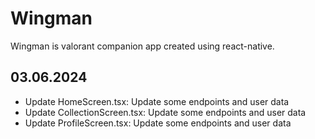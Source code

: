 # Wingman
Wingman is valorant companion app created using react-native.

## 03.06.2024
- Update HomeScreen.tsx: Update some endpoints and user data
- Update CollectionScreen.tsx: Update some endpoints and user data
- Update ProfileScreen.tsx: Update some endpoints and user data
